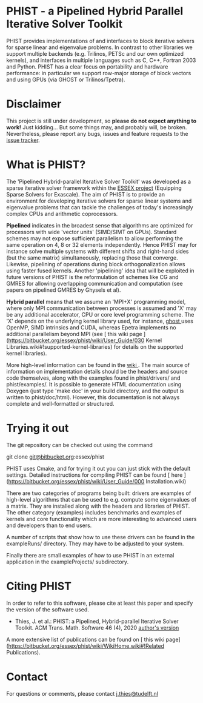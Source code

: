 PHIST - a Pipelined Hybrid Parallel Iterative Solver Toolkit
============================================================

PHIST provides implementations of and interfaces to block iterative solvers for sparse linear and eigenvalue problems.
In contrast to other libraries we support multiple backends (e.g. Trilinos, PETSc and our own optimized kernels),
and interfaces in multiple languages such as C, C++, Fortran 2003 and Python. PHIST has a clear focus on 
portability and hardware performance: in particular we support row-major storage of block vectors and using GPUs (via 
GHOST or Trilinos/Tpetra).

Disclaimer
==========

This project is still under development, so **please do not expect anything to work!** Just 
kidding... But some things may, and probably will, be broken.
Nevertheless, please report any bugs, issues and feature requests to the [issue 
tracker](https://bitbucket.org/essex/phist/issues).


What is PHIST?
==============

The 'Pipelined Hybrid-parallel Iterative Solver Toolkit' was developed as a
sparse iterative solver framework within the [ESSEX project](http://blogs.fau.de/essex/) (Equipping Sparse Solvers for 
Exascale). The aim of PHIST is to provide an environment for developing iterative solvers for sparse linear 
systems and eigenvalue problems that can tackle the challenges of today's increasingly complex CPUs and
arithmetic coprocessors.

**Pipelined** indicates in the broadest sense that algorithms are optimized for processors with wide 'vector 
units' (SIMD/SIMT on GPUs). Standard schemes may not expose sufficient parallelism to allow performing the same 
operation on 4, 8 or 32 elements independently. Hence PHIST may for instance solve multiple systems with 
different shifts and right-hand sides (but the same matrix) simultaneously,
replacing those that converge. Likewise, pipelining of operations during block orthogonalization allows using faster 
fused kernels. Another 'pipelining' idea that will be exploited in future versions of PHIST is the reformulation of 
schemes like CG and GMRES for allowing overlapping communication and computation (see papers on pipelined GMRES by 
Ghysels et al).

**Hybrid parallel** means that we assume an 'MPI+X' programming model, where only MPI communication between processes is 
assumed and 'X' may be any additional accelerator, CPU or core level programming scheme. The 'X' depends on the 
underlying kernel library used, for instance, [ ghost ](https://bitbucket.org/essex/ghost) uses OpenMP, SIMD intrinsics 
and CUDA, whereas Epetra implements no additional parallelism beyond MPI 
(see [ this wiki page ](https://bitbucket.org/essex/phist/wiki/User_Guide/030 Kernel Libraries.wiki#!supported-kernel-libraries) 
for details on the supported kernel libraries).

More high-level information can be found in the [ wiki ](https://bitbucket.org/essex/phist/wiki/Home.wiki). The main source of information on implementation details should be the headers and source code themselves,
along with the examples found in phist/drivers/ and phist/examples/. It is possible to generate HTML documentation using Doxygen (just type 'make doc' in your build directory, and the output is written to
phist/doc/html). However, this documentation is not always complete and well-formatted or structured.


Trying it out
=============

The git repository can be checked out using the command

  git clone git@bitbucket.org:essex/phist

PHIST uses Cmake, and for trying it out you can just stick with the default settings.
Detailed instructions for compiling PHIST can be found [ here ](https://bitbucket.org/essex/phist/wiki/User_Guide/000 Installation.wiki)

There are two categories of programs being built: drivers are examples of high-level algorithms that can be used to e.g. 
compute some eigenvalues of a matrix. They are installed along with the headers and libraries of PHIST. The other 
category (examples) includes benchmarks and examples of kernels and core functionality which are more interesting to 
advanced users and developers than to end users.

A number of scripts that show how to use these drivers can be found in the exampleRuns/ directory. They may have to be 
adjusted to your system.

Finally there are small examples of how to use PHIST in an external application in the exampleProjects/ subdirectory.

Citing PHIST
============

In order to refer to this software, please cite at least this paper and specify the version of the software used.

- Thies, J. et al.: PHIST: a Pipelined, Hybrid-parallel Iterative Solver 
Toolkit. ACM Trans. Math. Software 46 (4), 2020 [author's version](https://elib.dlr.de/123323/1/phist2018.pdf)

A more extensive list of publications can be found on
[ this wiki page](https://bitbucket.org/essex/phist/wiki/WikiHome.wiki#!Related Publications).


Contact
=======

For questions or comments, please contact j.thies@tudelft.nl
